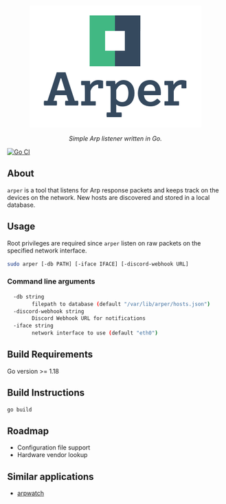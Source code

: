 <div align="center">

![arper logo](res/arper.png)

<i>Simple Arp listener written in Go.</i>

</div>

[![Go CI](https://github.com/Granddave/arper/actions/workflows/go.yml/badge.svg)](https://github.com/Granddave/arper/actions/workflows/go.yml)

## About

`arper` is a tool that listens for Arp response packets and keeps track on the
devices on the network. New hosts are discovered and stored in a local database.


## Usage

Root privileges are required since `arper` listen on raw packets on the specified
network interface.

```bash
sudo arper [-db PATH] [-iface IFACE] [-discord-webhook URL]
```

### Command line arguments

```bash
  -db string
        filepath to database (default "/var/lib/arper/hosts.json")
  -discord-webhook string
        Discord Webhook URL for notifications
  -iface string
        network interface to use (default "eth0")
```


## Build Requirements

Go version >= 1.18


## Build Instructions

```bash
go build
```


## Roadmap

- Configuration file support
- Hardware vendor lookup

## Similar applications

- [arpwatch](https://linux.die.net/man/8/arpwatch)
